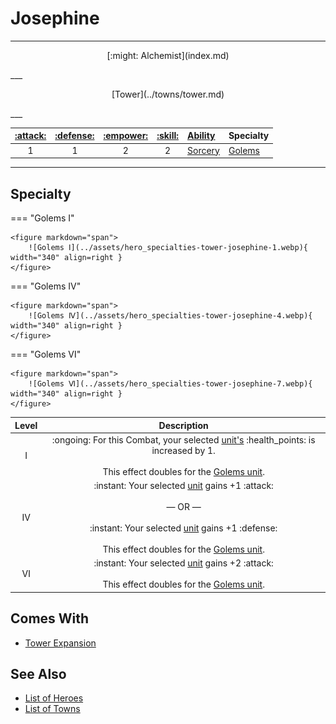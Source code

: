 # Josephine

___
<p style="text-align: center;" markdown>[:might: Alchemist](index.md)</p>
___
<p style="text-align: center;" markdown>[Tower](../towns/tower.md)</p>
___

| [:attack:](../statistics/attack.md) | [:defense:](../statistics/defense.md) | [:empower:](../statistics/power.md) | [:skill:](../statistics/knowledge.md) | [Ability](../abilities/index.md) | Specialty |
| :---: | :---: | :---: | :---: | :--- | :--- |
| 1 | 1 | 2 | 2 | [Sorcery](../abilities/sorcery.md) | [Golems](#specialty) |

___


## Specialty

=== "Golems Ⅰ"

    <figure markdown="span">
        ![Golems Ⅰ](../assets/hero_specialties-tower-josephine-1.webp){ width="340" align=right }
    </figure>

=== "Golems Ⅳ"

    <figure markdown="span">
        ![Golems Ⅳ](../assets/hero_specialties-tower-josephine-4.webp){ width="340" align=right }
    </figure>

=== "Golems Ⅵ"

    <figure markdown="span">
        ![Golems Ⅵ](../assets/hero_specialties-tower-josephine-7.webp){ width="340" align=right }
    </figure>


| Level | Description |
| :---: | :---: |
| Ⅰ | :ongoing: For this Combat, your selected [unit's](../units/index.md) :health_points: is increased by 1.<br><br>This effect doubles for the [Golems unit](../units/iron_golems.md). |
| Ⅳ | :instant: Your selected [unit](../units/index.md) gains +1 :attack:<br><br>— OR —<br><br>:instant: Your selected [unit](../units/index.md) gains +1 :defense:<br><br>This effect doubles for the [Golems unit](../units/iron_golems.md). |
| Ⅵ | :instant: Your selected [unit](../units/index.md) gains +2 :attack:<br><br>This effect doubles for the [Golems unit](../units/iron_golems.md). |


## Comes With

- [Tower Expansion](../content.md)


## See Also

- [List of Heroes](index.md)
- [List of Towns](../towns/index.md)

